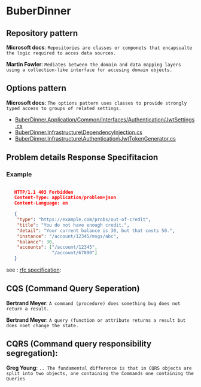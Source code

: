 # BuberDinner

## Repository pattern

**Microsoft docs**: `Repositories are classes or componets that encapsualte the logic required to acces data sources.`

**Martin Fowler**: `Mediates between the domain and data mapping layers using a collection-like interface for accesing domain objects.` 

## Options pattern

**Microsoft docs**: `The options pattern uses classes to provide strongly typed access to groups of related settings.`

- [BuberDinner.Application/Common/Interfaces/Authentication/JwtSettings.cs](BuberDinner.Application/Common/Interfaces/Authentication/JwtSettings.cs) 
- [BuberDinner.Infrastructure\DependencyInjection.cs](BuberDinner.Infrastructure\DependencyInjection.cs)
- [BuberDinner.Infrastructure\Authentication\JwtTokenGenerator.cs](BuberDinner.Infrastructure\Authentication\JwtTokenGenerator.cs)

## Problem details Response Specifitacion

### Example

```json 

   HTTP/1.1 403 Forbidden
   Content-Type: application/problem+json
   Content-Language: en

   {
    "type": "https://example.com/probs/out-of-credit",
    "title": "You do not have enough credit.",
    "detail": "Your current balance is 30, but that costs 50.",
    "instance": "/account/12345/msgs/abc",
    "balance": 30,
    "accounts": ["/account/12345",
                 "/account/67890"]
   }
```
see : [rfc specification](https://www.rfc-editor.org/rfc/rfc7807):

## CQS (Command Query Seperation)

**Bertrand Meyer**: `A command (procedure) does something bug does not return a result.` 

**Bertrand Meyer**: `A query (function or attribute returns a result but does noet change the state.` 


## CQRS (Command query responsibility segregation):

**Greg Young**: `.. The fundamental difference is that in CQRS objects are split into two objects, one containing the Commands one containing the Queries` 
